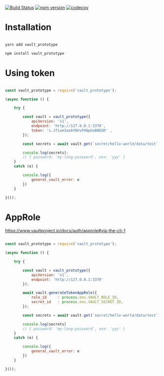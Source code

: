 
[![Build Status](https://travis-ci.com/stopsopa/vault_prototype.svg?branch=master)](https://travis-ci.com/stopsopa/vault_prototype)
[![npm version](https://badge.fury.io/js/vault_prototype.svg)](https://badge.fury.io/js/vault_prototype)
[![codecov](https://codecov.io/gh/stopsopa/vault_prototype/branch/master/graph/badge.svg?token=QDL8DQ33UY)](https://codecov.io/gh/stopsopa/vault_prototype)



# Installation

```bash

yarn add vault_prototype

npm install vault_prototype

```

# Using token

```js

const vault_prototype = require('vault_prototype');

(async function () {

    try {

        const vault = vault_prototype({
            apiVersion: 'v1',
            endpoint: 'http://127.0.0.1:3370',
            token: 's.Jfium3aoAYNVvFHQpUxB8EGR' ,
        });

        const secrets = await vault.get(`secret/hello-world/data/test`);

        console.log(secrets);
        // { password: 'my-long-password', xxx: 'yyy' }
    }
    catch (e) {

        console.log({
            general_vault_error: e
        })
    }

}());

```

# AppRole

https://www.vaultproject.io/docs/auth/approle#via-the-cli-1

```js

const vault_prototype = require('vault_prototype');

(async function () {

    try {

        const vault = vault_prototype({
            apiVersion: 'v1',
            endpoint: 'http://127.0.0.1:3370'
        });

        await vault.generateTokenAppRole({
            role_id     : process.env.VAULT_ROLE_ID,
            secret_id   : process.env.VAULT_SECRET_ID,
        });

        const secrets = await vault.get(`secret/hello-world/data/test`);

        console.log(secrets)
        // { password: 'my-long-password', xxx: 'yyy' }
    }
    catch (e) {

        console.log({
            general_vault_error: e
        })
    }

}());

```


